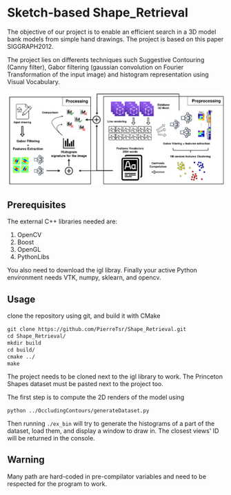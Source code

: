# Sketch-based Shape_Retrieval

The objective of our project is to enable an efficient search in a 3D model bank models from simple hand drawings. The project is based on this paper SIGGRAPH2012.

The project lies on differents techniques such Suggestive Contouring (Canny filter), Gabor filtering (gaussian convolution on Fourier Transformation of the input image) and histogram representation using Visual Vocabulary. 

![Alt text](images/pipeline.png?raw=true "Title")
## Prerequisites

The external C++ libraries needed are:
 1. OpenCV
 2. Boost
 3. OpenGL
 4. PythonLibs

You also need to download the igl libray.
Finally your active Python environment needs VTK, numpy, sklearn, and opencv.

## Usage

clone the repository using git, and build it with CMake
```
git clone https://github.com/PierreTsr/Shape_Retrieval.git
cd Shape_Retrieval/
mkdir build
cd build/
cmake ../
make
```
The project needs to be cloned next to the igl library to work. The Princeton Shapes dataset must be pasted next to the project too. 

The first step is to compute the 2D renders of the model using 
```
python ../OccludingContours/generateDataset.py
```
Then running `./ex_bin` will try to generate the histograms of a part of the dataset, load them, and display a window to draw in. The closest views' ID will be returned in the console.

## Warning

Many path are hard-coded in pre-compilator variables and need to be respected for the program to work.